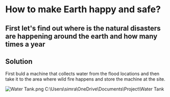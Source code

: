 # How to make Earth happy and safe?
<h2> First let's find out where is the natural disasters are happening around the earth and how many times a year</h2>

<h2> Solution</h2>
<p> First buld a machine that collects water from the flood locations and then take it to the area where wild fire happens and store the machine at the site.</p>
<picture>
 <img src="C:\Users\simra\OneDrive\Documents\Project\Water Tank.png" alt="Water Tank.png" style="width:auto;">
</picture>
<picture>
C:\Users\simra\OneDrive\Documents\Project\Water Tank
</picture>
